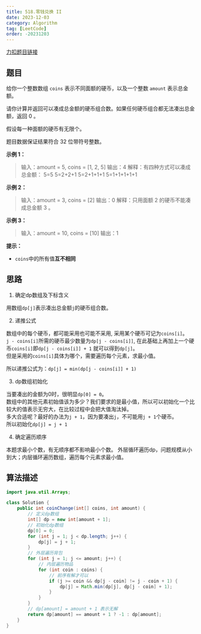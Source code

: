 ```yaml
---
title: 518.零钱兑换 II
date: 2023-12-03
category: Algorithm
tag: [LeetCode]
order: -20231203
---
```


[力扣题目链接](https://leetcode.cn/problems/coin-change/)

## 题目

给你一个整数数组 `coins` 表示不同面额的硬币，以及一个整数 `amount` 表示总金额。

请你计算并返回可以凑成总金额的硬币组合数。如果任何硬币组合都无法凑出总金额，返回 0 。

假设每一种面额的硬币有无限个。

题目数据保证结果符合 32 位带符号整数。

**示例 1：**
> 输入：amount = 5, coins = [1, 2, 5]
> 输出：4 
> 解释：有四种方式可以凑成总金额：
> 5=5
> 5=2+2+1
> 5=2+1+1+1
> 5=1+1+1+1+1

**示例 2：**
> 输入：amount = 3, coins = [2]
> 输出：0
> 解释：只用面额 2 的硬币不能凑成总金额 3 。


**示例 3：**
> 输入：amount = 10, coins = [10]
> 输出：1

**提示：**

* `coins`中的所有值**互不相同**

## 思路

1. 确定dp数组及下标含义

用数组`dp[j]`表示凑出总金额`j`的硬币组合数。  

2. 递推公式

数组中的每个硬币，都可能采用也可能不采用, 采用某个硬币可记为`coins[i]`。  
`j - coins[i]`所需的硬币最少数量为`dp[j - coins[i]]`, 在此基础上再加上一个硬币`coins[i]`即`dp[j - coins[i]] + 1`
就可以得到`dp[j]`。  
但是采用的`coins[i]`具体为哪个，需要遍历每个元素，求最小值。

所以递推公式为：`dp[j] = min(dp[j - coins[i]] + 1)`

3. dp数组初始化

当要凑出的金额为0时，很明显`dp[0] = 0`。  
数组中的其他元素初始值该为多少？我们要求的是最小值，所以可以初始化一个比较大的值表示无穷大，在比较过程中会把大值淘汰掉。  
多大合适呢？最好的办法为`j + 1`，因为要凑出`j`，不可能用`j + 1`个硬币。  
所以初始化`dp[j] = j + 1`

4. 确定遍历顺序

本题求最小个数，有无顺序都不影响最小个数。
外层循环遍历dp，问题规模从小到大；内层循环遍历数组，遍历每个元素求最小值。

## 算法描述

```java
import java.util.Arrays;

class Solution {
    public int coinChange(int[] coins, int amount) {
        // 定义dp数组
        int[] dp = new int[amount + 1];
        // 初始化dp数组
        dp[0] = 0;
        for (int j = 1; j < dp.length; j++) {
            dp[j] = j + 1;
        }
        // 外层遍历背包
        for (int j = 1; j <= amount; j++) {
            // 内层遍历物品
            for (int coin : coins) {
                // 前序有解才可以
                if (j >= coin && dp[j - coin] != j - coin + 1) {
                    dp[j] = Math.min(dp[j], dp[j - coin] + 1);
                }
            }
        }
        // dp[amount] = amount + 1 表示无解
        return dp[amount] == amount + 1 ? -1 : dp[amount];
    }
}
```
